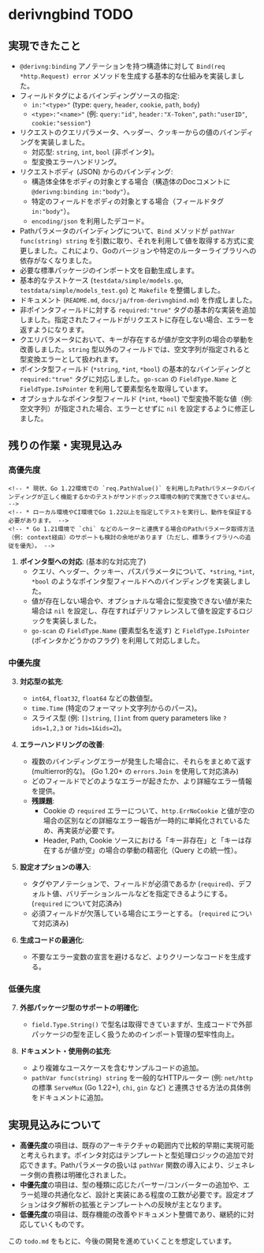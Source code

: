 # derivngbind TODO

## 実現できたこと

-   `@derivng:binding` アノテーションを持つ構造体に対して `Bind(req *http.Request) error` メソッドを生成する基本的な仕組みを実装しました。
-   フィールドタグによるバインディングソースの指定:
    -   `in:"<type>"` (type: `query`, `header`, `cookie`, `path`, `body`)
    -   `<type>:"<name>"` (例: `query:"id"`, `header:"X-Token"`, `path:"userID"`, `cookie:"session"`)
-   リクエストのクエリパラメータ、ヘッダー、クッキーからの値のバインディングを実装しました。
    -   対応型: `string`, `int`, `bool` (非ポインタ)。
    -   型変換エラーハンドリング。
-   リクエストボディ (JSON) からのバインディング:
    -   構造体全体をボディの対象とする場合（構造体のDocコメントに `@derivng:binding in:"body"`）。
    -   特定のフィールドをボディの対象とする場合（フィールドタグ `in:"body"`）。
    -   `encoding/json` を利用したデコード。
-   Pathパラメータのバインディングについて、`Bind` メソッドが `pathVar func(string) string` を引数に取り、それを利用して値を取得する方式に変更しました。これにより、Goのバージョンや特定のルーターライブラリへの依存がなくなりました。
-   必要な標準パッケージのインポート文を自動生成します。
-   基本的なテストケース (`testdata/simple/models.go`, `testdata/simple/models_test.go`) と `Makefile` を整備しました。
-   ドキュメント (`README.md`, `docs/ja/from-derivngbind.md`) を作成しました。
-   非ポインタフィールドに対する `required:"true"` タグの基本的な実装を追加しました。指定されたフィールドがリクエストに存在しない場合、エラーを返すようになります。
-   クエリパラメータにおいて、キーが存在するが値が空文字列の場合の挙動を改善しました。`string` 型以外のフィールドでは、空文字列が指定されると型変換エラーとして扱われます。
-   ポインタ型フィールド (`*string`, `*int`, `*bool`) の基本的なバインディングと `required:"true"` タグに対応しました。`go-scan` の `FieldType.Name` と `FieldType.IsPointer` を利用して要素型名を取得しています。
-   オプショナルなポインタ型フィールド (`*int`, `*bool`) で型変換不能な値（例: 空文字列）が指定された場合、エラーとせずに `nil` を設定するように修正しました。

## 残りの作業・実現見込み

### 高優先度

<!-- 1. Pathパラメータ処理の完全なテスト: (この項目は pathVar func の導入により達成または性質が変化しました) -->
    <!-- * 現状、Go 1.22環境での `req.PathValue()` を利用したPathパラメータのバインディングが正しく機能するかのテストがサンドボックス環境の制約で実施できていません。 -->
    <!-- * ローカル環境やCI環境でGo 1.22以上を指定してテストを実行し、動作を保証する必要があります。 -->
    <!-- * Go 1.21環境で `chi` などのルーターと連携する場合のPathパラメータ取得方法（例: context経由）のサポートも検討の余地があります（ただし、標準ライブラリへの追従を優先）。 -->

1.  **ポインタ型への対応**: (基本的な対応完了)
    *   クエリ、ヘッダー、クッキー、パスパラメータについて、`*string`, `*int`, `*bool` のようなポインタ型フィールドへのバインディングを実装しました。
    *   値が存在しない場合や、オプショナルな場合に型変換できない値が来た場合は `nil` を設定し、存在すればデリファレンスして値を設定するロジックを実装しました。
    *   `go-scan` の `FieldType.Name` (要素型名を返す) と `FieldType.IsPointer` (ポインタかどうかのフラグ) を利用して対応しました。

### 中優先度

3.  **対応型の拡充**:
    *   `int64`, `float32`, `float64` などの数値型。
    *   `time.Time` (特定のフォーマット文字列からのパース)。
    *   スライス型 (例: `[]string`, `[]int` from query parameters like `?ids=1,2,3` or `?ids=1&ids=2`)。

4.  **エラーハンドリングの改善**:
    *   複数のバインディングエラーが発生した場合に、それらをまとめて返す (multierror的な)。 (Go 1.20+ の `errors.Join` を使用して対応済み)
    *   どのフィールドでどのようなエラーが起きたか、より詳細なエラー情報を提供。
    *   **残課題**:
        *   Cookie の `required` エラーについて、`http.ErrNoCookie` と値が空の場合の区別などの詳細なエラー報告が一時的に単純化されているため、再実装が必要です。
        *   Header, Path, Cookie ソースにおける「キー非存在」と「キーは存在するが値が空」の場合の挙動の精密化（Query との統一性）。

5.  **設定オプションの導入**:
    *   タグやアノテーションで、フィールドが必須であるか (`required`)、デフォルト値、バリデーションルールなどを指定できるようにする。 (`required` について対応済み)
    *   必須フィールドが欠落している場合にエラーとする。 (`required` について対応済み)

6.  **生成コードの最適化**:
    *   不要なエラー変数の宣言を避けるなど、よりクリーンなコードを生成する。

### 低優先度

7.  **外部パッケージ型のサポートの明確化**:
    *   `field.Type.String()` で型名は取得できていますが、生成コードで外部パッケージの型を正しく扱うためのインポート管理の堅牢性向上。

8.  **ドキュメント・使用例の拡充**:
    *   より複雑なユースケースを含むサンプルコードの追加。
    *   `pathVar func(string) string` を一般的なHTTPルーター (例: `net/http` の標準 `ServeMux` (Go 1.22+), `chi`, `gin` など) と連携させる方法の具体例をドキュメントに追加。

## 実現見込みについて

-   **高優先度**の項目は、既存のアーキテクチャの範囲内で比較的早期に実現可能と考えられます。ポインタ対応はテンプレートと型処理ロジックの追加で対応できます。Pathパラメータの扱いは `pathVar` 関数の導入により、ジェネレータ側の責務は明確化されました。
-   **中優先度**の項目は、型の種類に応じたパーサー/コンバーターの追加や、エラー処理の共通化など、設計と実装にある程度の工数が必要です。設定オプションはタグ解析の拡張とテンプレートへの反映が主となります。
-   **低優先度**の項目は、既存機能の改善やドキュメント整備であり、継続的に対応していくものです。

この `todo.md` をもとに、今後の開発を進めていくことを想定しています。
